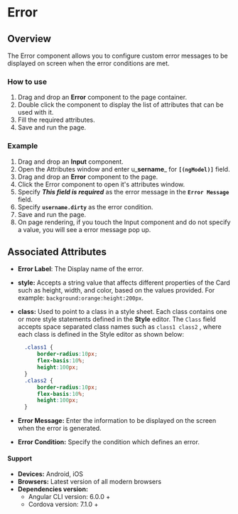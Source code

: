 # Error

## Overview

The Error component allows you to configure custom error messages to be displayed on screen when the error conditions are met.

### How to use

1. Drag and drop an **Error** component to the page container. 
2. Double click the component to display the list of attributes that can be used with it.
3. Fill the required attributes.
4. Save and run the page.

### Example

1. Drag and drop an **Input** component.
2. Open the Attributes window and enter u_**sername**_ for **`[(ngModel)]`** field.
3. Drag and drop an **Error** component to the page.
4. Click the Error component to open it's attributes window. 
5. Specify _**This field is required**_  as the error message in the **`Error Message`** field. 
6. Specify **`username.dirty`** as the error condition.
7. Save and run the page.
8. On page rendering, if you touch the Input component and do not specify a value, you will see a error message pop up.

## Associated Attributes

* **Error Label**: The Display name of the error.
* **style:** Accepts a string value that affects different properties of the Card such as height, width, and color, based on the values provided. For example: `background:orange:height:200px`.
* **class:** Used to point to a class in a style sheet.  Each class contains one or more style statements defined in the **Style** editor. The `Class` field accepts space separated class names such as `class1 class2` , where each class is defined in the Style editor as shown below:

  ```css
    .class1 {
        border-radius:10px;
        flex-basis:10%;
        height:100px;
    }
    .class2 {
        border-radius:10px;
        flex-basis:10%;
        height:100px;
    }
  ```

* **Error Message:** Enter the information to be displayed on the screen when the error is generated.
* **Error Condition:**  Specify the condition which defines an error.

#### Support

* **Devices:** Android, iOS
* **Browsers:**  Latest version of all modern browsers
* **Dependencies version:** 
  * Angular CLI version: 6.0.0 + 
  * Cordova version: 7.1.0 +

